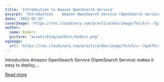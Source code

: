 ```yaml
---
title: 'Introduction to Amazon OpenSearch Service'
excerpt: 'Introduction    Amazon OpenSearch Service (OpenSearch Service) makes it easy to deploy,...'
date: '2022-02-15'
coverImage: 'https://res.cloudinary.com/practicaldev/image/fetch/s--7gzKfVcv--/c_imagga_scale,f_auto,fl_progressive,h_420,q_auto,w_1000/https://dev-to-uploads.s3.amazonaws.com/uploads/articles/osnfichox34f0vv8dnno.jpg'
author:
  name: Koders
  picture: "assets/blog/authors/koders.png"
ogImage:
  url: 'https://res.cloudinary.com/practicaldev/image/fetch/s--7gzKfVcv--/c_imagga_scale,f_auto,fl_progressive,h_420,q_auto,w_1000/https://dev-to-uploads.s3.amazonaws.com/uploads/articles/osnfichox34f0vv8dnno.jpg'
---
```


Introduction    Amazon OpenSearch Service (OpenSearch Service) makes it easy to deploy,...

[Read more](https://dev.to/aws-builders/introduction-to-amazon-opensearch-service-5al)
